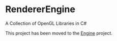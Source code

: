 # RendererEngine
A Collection of OpenGL Libraries in C#

This project has been moved to the [Engine](https://github.com/Sean889/Engine) project.
